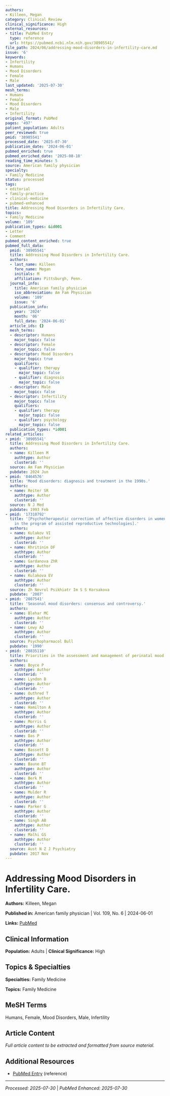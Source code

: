 ```yaml
---
authors:
- Killeen, Megan
category: Clinical Review
clinical_significance: High
external_resources:
- title: PubMed Entry
  type: reference
  url: https://pubmed.ncbi.nlm.nih.gov/38905541/
file_path: 2024/06/addressing-mood-disorders-in-infertility-care.md
issue: '6'
keywords:
- Infertility
- Humans
- Mood Disorders
- Female
- Male
last_updated: '2025-07-30'
mesh_terms:
- Humans
- Female
- Mood Disorders
- Male
- Infertility
original_format: PubMed
pages: '497'
patient_population: Adults
peer_reviewed: true
pmid: '38905541'
processed_date: '2025-07-30'
publication_date: '2024-06-01'
pubmed_enriched: true
pubmed_enriched_date: '2025-08-10'
reading_time_minutes: 5
source: American family physician
specialty:
- Family Medicine
status: processed
tags:
- editorial
- family-practice
- clinical-medicine
- pubmed-enhanced
title: Addressing Mood Disorders in Infertility Care.
topics:
- Family Medicine
volume: '109'
publication_types: &id001
- Letter
- Comment
pubmed_content_enriched: true
pubmed_full_data:
  pmid: '38905541'
  title: Addressing Mood Disorders in Infertility Care.
  authors:
  - last_name: Killeen
    fore_name: Megan
    initials: M
    affiliation: Pittsburgh, Penn.
  journal_info:
    title: American family physician
    iso_abbreviation: Am Fam Physician
    volume: '109'
    issue: '6'
  publication_info:
    year: '2024'
    month: '06'
    full_date: '2024-06-01'
  article_ids: {}
  mesh_terms:
  - descriptor: Humans
    major_topic: false
  - descriptor: Female
    major_topic: false
  - descriptor: Mood Disorders
    major_topic: true
    qualifiers:
    - qualifier: therapy
      major_topic: false
    - qualifier: diagnosis
      major_topic: false
  - descriptor: Male
    major_topic: false
  - descriptor: Infertility
    major_topic: false
    qualifiers:
    - qualifier: therapy
      major_topic: false
    - qualifier: psychology
      major_topic: false
  publication_types: *id001
related_articles:
- pmid: '38905541'
  title: Addressing Mood Disorders in Infertility Care.
  authors:
  - name: Killeen M
    authtype: Author
    clusterid: ''
  source: Am Fam Physician
  pubdate: 2024 Jun
- pmid: '8464576'
  title: 'Mood disorders: diagnosis and treatment in the 1990s.'
  authors:
  - name: Reiter SR
    authtype: Author
    clusterid: ''
  source: N J Med
  pubdate: 1993 Feb
- pmid: '17310792'
  title: '[Psychotherapeutic correction of affective disorders in women participating
    in the program of assisted reproductive technologies].'
  authors:
  - name: Kulakov VI
    authtype: Author
    clusterid: ''
  - name: Khritinin DF
    authtype: Author
    clusterid: ''
  - name: Gardanova ZhR
    authtype: Author
    clusterid: ''
  - name: Kulakova EV
    authtype: Author
    clusterid: ''
  source: Zh Nevrol Psikhiatr Im S S Korsakova
  pubdate: '2007'
- pmid: '2087541'
  title: 'Seasonal mood disorders: consensus and controversy.'
  authors:
  - name: Blehar MC
    authtype: Author
    clusterid: ''
  - name: Lewy AJ
    authtype: Author
    clusterid: ''
  source: Psychopharmacol Bull
  pubdate: '1990'
- pmid: '28835110'
  title: Priorities in the assessment and management of perinatal mood disorders.
  authors:
  - name: Boyce P
    authtype: Author
    clusterid: ''
  - name: Lyndon B
    authtype: Author
    clusterid: ''
  - name: Outhred T
    authtype: Author
    clusterid: ''
  - name: Hamilton A
    authtype: Author
    clusterid: ''
  - name: Morris G
    authtype: Author
    clusterid: ''
  - name: Das P
    authtype: Author
    clusterid: ''
  - name: Bassett D
    authtype: Author
    clusterid: ''
  - name: Baune BT
    authtype: Author
    clusterid: ''
  - name: Berk M
    authtype: Author
    clusterid: ''
  - name: Mulder R
    authtype: Author
    clusterid: ''
  - name: Parker G
    authtype: Author
    clusterid: ''
  - name: Singh AB
    authtype: Author
    clusterid: ''
  - name: Malhi GS
    authtype: Author
    clusterid: ''
  source: Aust N Z J Psychiatry
  pubdate: 2017 Nov
---
```


# Addressing Mood Disorders in Infertility Care.

**Authors:** Killeen, Megan

**Published in:** American family physician | Vol. 109, No. 6 | 2024-06-01

**Links:** [PubMed](https://pubmed.ncbi.nlm.nih.gov/38905541/)

## Clinical Information

**Population:** Adults | **Clinical Significance:** High

## Topics & Specialties

**Specialties:** Family Medicine

**Topics:** Family Medicine

## MeSH Terms

Humans, Female, Mood Disorders, Male, Infertility

## Article Content

*Full article content to be extracted and formatted from source material.*

## Additional Resources

- [PubMed Entry](https://pubmed.ncbi.nlm.nih.gov/38905541/) (reference)

---

*Processed: 2025-07-30* | *PubMed Enhanced: 2025-07-30*
